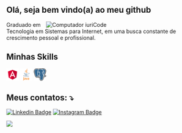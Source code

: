 ## Olá, seja bem vindo(a) ao meu github

<img src="https://raw.githubusercontent.com/MicaelliMedeiros/micaellimedeiros/master/image/computer-illustration.png" min-width="400px" max-width="400px" width="400px" align="right" alt="Computador iuriCode">

<p align="left"> 
  Graduado em Tecnologia em Sistemas para Internet, em uma busca constante de crescimento pessoal e profissional.
</p>

## Minhas Skills

<code><img height="32" src="https://raw.githubusercontent.com/github/explore/80688e429a7d4ef2fca1e82350fe8e3517d3494d/topics/angular/angular.png" alt="angular"/></code>
<code><img height="32" src="https://raw.githubusercontent.com/github/explore/80688e429a7d4ef2fca1e82350fe8e3517d3494d/topics/java/java.png" alt="Java"/></code>
<code><img height="32" src="https://raw.githubusercontent.com/github/explore/80688e429a7d4ef2fca1e82350fe8e3517d3494d/topics/postgresql/postgresql.png" alt="PostegreSQL"/></code>

## Meus contatos: ⤵️

  [![Linkedin Badge](https://img.shields.io/badge/-LinkedIn-blue?style=flat-square&logo=Linkedin&logoColor=white&link=https://www.linkedin.com/in/douglas-oliveira-92a9831b5/)](https://www.linkedin.com/in/douglas-oliveira-92a9831b5/) [![Instagram Badge](https://img.shields.io/badge/-Instagram-DF0174?style=flatsquare&labelColor=DF0174&logo=instagram&logoColor=white&link=https://www.instagram.com/douguen7/)](https://www.instagram.com/douguen7/)

<p>
  <img width="400px" src="https://github-readme-stats.vercel.app/api/top-langs/?username=douglas-abreu&layout=compact&theme=dark&hide=html,css" />
</p>

